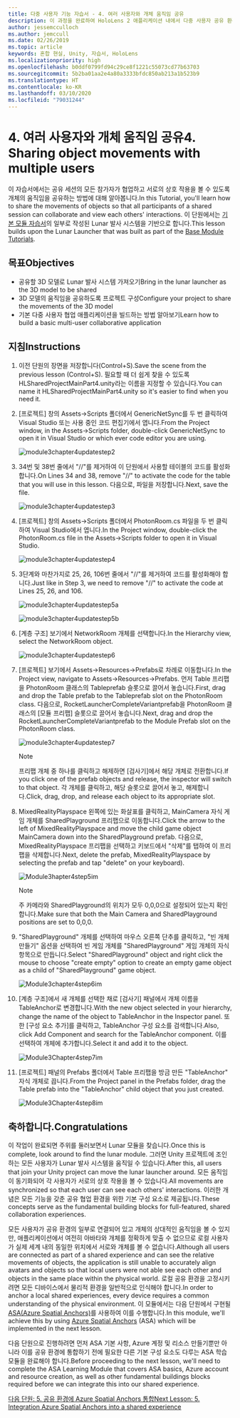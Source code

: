 ```yaml
---
title: 다중 사용자 기능 자습서 - 4. 여러 사용자와 개체 움직임 공유
description: 이 과정을 완료하여 HoloLens 2 애플리케이션 내에서 다중 사용자 공유 환경을 구현하는 방법을 알아봅니다.
author: jessemcculloch
ms.author: jemccull
ms.date: 02/26/2019
ms.topic: article
keywords: 혼합 현실, Unity, 자습서, HoloLens
ms.localizationpriority: high
ms.openlocfilehash: b0ddf0799fd94c29ce8f1221c55073cd77b63703
ms.sourcegitcommit: 5b2ba01aa2e4a80a3333bfdc850ab213a1b523b9
ms.translationtype: HT
ms.contentlocale: ko-KR
ms.lasthandoff: 03/10/2020
ms.locfileid: "79031244"
---
```

# <a name="4-sharing-object-movements-with-multiple-users"></a><span data-ttu-id="8aa77-105">4. 여러 사용자와 개체 움직임 공유</span><span class="sxs-lookup"><span data-stu-id="8aa77-105">4. Sharing object movements with multiple users</span></span>

<span data-ttu-id="8aa77-106">이 자습서에서는 공유 세션의 모든 참가자가 협업하고 서로의 상호 작용을 볼 수 있도록 개체의 움직임을 공유하는 방법에 대해 알아봅니다.</span><span class="sxs-lookup"><span data-stu-id="8aa77-106">In this Tutorial, you'll learn how to share the movements of objects so that all participants of a shared session can collaborate and view each others' interactions.</span></span> <span data-ttu-id="8aa77-107">이 단원에서는 [기본 모듈 자습서](mrlearning-base.md)의 일부로 작성된 Lunar 발사 시스템을 기반으로 합니다.</span><span class="sxs-lookup"><span data-stu-id="8aa77-107">This lesson builds upon the Lunar Launcher that was built as part of the [Base Module Tutorials](mrlearning-base.md).</span></span>

## <a name="objectives"></a><span data-ttu-id="8aa77-108">목표</span><span class="sxs-lookup"><span data-stu-id="8aa77-108">Objectives</span></span>

- <span data-ttu-id="8aa77-109">공유할 3D 모델로 Lunar 발사 시스템 가져오기</span><span class="sxs-lookup"><span data-stu-id="8aa77-109">Bring in the lunar launcher as the 3D model to be shared</span></span>
- <span data-ttu-id="8aa77-110">3D 모델의 움직임을 공유하도록 프로젝트 구성</span><span class="sxs-lookup"><span data-stu-id="8aa77-110">Configure your project to share the movements of the 3D model</span></span>
- <span data-ttu-id="8aa77-111">기본 다중 사용자 협업 애플리케이션을 빌드하는 방법 알아보기</span><span class="sxs-lookup"><span data-stu-id="8aa77-111">Learn how to build a basic multi-user collaborative application</span></span>

## <a name="instructions"></a><span data-ttu-id="8aa77-112">지침</span><span class="sxs-lookup"><span data-stu-id="8aa77-112">Instructions</span></span>

1. <span data-ttu-id="8aa77-113">이전 단원의 장면을 저장합니다(Control+S).</span><span class="sxs-lookup"><span data-stu-id="8aa77-113">Save the scene from the previous lesson (Control+S).</span></span> <span data-ttu-id="8aa77-114">필요할 때 더 쉽게 찾을 수 있도록 HLSharedProjectMainPart4.unity라는 이름을 지정할 수 있습니다.</span><span class="sxs-lookup"><span data-stu-id="8aa77-114">You can name it HLSharedProjectMainPart4.unity so it's easier to find when you need it.</span></span>

2. <span data-ttu-id="8aa77-115">[프로젝트] 창의 Assets->Scripts 폴더에서 GenericNetSync를 두 번 클릭하여 Visual Studio 또는 사용 중인 코드 편집기에서 엽니다.</span><span class="sxs-lookup"><span data-stu-id="8aa77-115">From the Project window, in the Assets->Scripts folder, double-click GenericNetSync to open it in Visual Studio or which ever code editor you are using.</span></span>  

    ![module3chapter4updatestep2](images/module3chapter4updatestep2.png)

3. <span data-ttu-id="8aa77-117">34번 및 38번 줄에서 "//"를 제거하여 이 단원에서 사용할 테이블의 코드를 활성화합니다.</span><span class="sxs-lookup"><span data-stu-id="8aa77-117">On Lines 34 and 38, remove "//" to activate the code for the table that you will use in this lesson.</span></span> <span data-ttu-id="8aa77-118">다음으로, 파일을 저장합니다.</span><span class="sxs-lookup"><span data-stu-id="8aa77-118">Next, save the file.</span></span>

    ![module3chapter4updatestep3](images/module3chapter4updatestep3.png)

4. <span data-ttu-id="8aa77-120">[프로젝트] 창의 Assets->Scripts 폴더에서 PhotonRoom.cs 파일을 두 번 클릭하여 Visual Studio에서 엽니다.</span><span class="sxs-lookup"><span data-stu-id="8aa77-120">In the Project window, double-click the PhotonRoom.cs file in the Assets->Scripts folder to open it in Visual Studio.</span></span>

    ![module3chapter4updatestep4](images/module3chapter4updatestep4.png)

5. <span data-ttu-id="8aa77-122">3단계와 마찬가지로 25, 26, 106번 줄에서 "//"를 제거하여 코드를 활성화해야 합니다.</span><span class="sxs-lookup"><span data-stu-id="8aa77-122">Just like in Step 3, we need to remove "//" to activate the code at Lines 25, 26, and 106.</span></span>

    ![module3chapter4updatestep5a](images/module3chapter4updatestep5a.png)

    ![module3chapter4updatestep5b](images/module3chapter4updatestep5b.png)

6. <span data-ttu-id="8aa77-125">[계층 구조] 보기에서 NetworkRoom 개체를 선택합니다.</span><span class="sxs-lookup"><span data-stu-id="8aa77-125">In the Hierarchy view, select the NetworkRoom object.</span></span>

    ![module3chapter4updatestep6](images/module3chapter4updatestep6.png)

7. <span data-ttu-id="8aa77-127">[프로젝트] 보기에서 Assets->Resources->Prefabs로 차례로 이동합니다.</span><span class="sxs-lookup"><span data-stu-id="8aa77-127">In the Project view, navigate to Assets->Resources->Prefabs.</span></span> <span data-ttu-id="8aa77-128">먼저 Table 프리팹을 PhotonRoom 클래스의 Tableprefab 슬롯으로 끌어서 놓습니다.</span><span class="sxs-lookup"><span data-stu-id="8aa77-128">First, drag and drop the Table prefab to the Tableprefab slot on the PhotonRoom class.</span></span> <span data-ttu-id="8aa77-129">다음으로, RocketLauncherCompleteVariantprefab을 PhotonRoom 클래스의 [모듈 프리팹] 슬롯으로 끌어서 놓습니다.</span><span class="sxs-lookup"><span data-stu-id="8aa77-129">Next, drag and drop the RocketLauncherCompleteVariantprefab to the Module Prefab slot on the PhotonRoom class.</span></span>

    ![module3chapter4updatestep7](images/module3chapter4updatestep7.png)

    >[!NOTE]
    ><span data-ttu-id="8aa77-131">프리팹 개체 중 하나를 클릭하고 해제하면 [검사기]에서 해당 개체로 전환합니다.</span><span class="sxs-lookup"><span data-stu-id="8aa77-131">If you click one of the prefab objects and release, the inspector will switch to that object.</span></span> <span data-ttu-id="8aa77-132">각 개체를 클릭하고, 해당 슬롯으로 끌어서 놓고, 해제합니다.</span><span class="sxs-lookup"><span data-stu-id="8aa77-132">Click, drag, drop, and release each object to its appropriate slot.</span></span>

8. <span data-ttu-id="8aa77-133">MixedRealityPlayspace 왼쪽에 있는 화살표를 클릭하고, MainCamera 자식 게임 개체를 SharedPlayground 프리팹으로 이동합니다.</span><span class="sxs-lookup"><span data-stu-id="8aa77-133">Click the arrow to the left of MixedRealityPlayspace and move the child game object MainCamera down into the SharedPlayground prefab.</span></span> <span data-ttu-id="8aa77-134">다음으로, MixedRealityPlayspace 프리팹을 선택하고 키보드에서 "삭제"를 탭하여 이 프리팹을 삭제합니다.</span><span class="sxs-lookup"><span data-stu-id="8aa77-134">Next, delete the prefab, MixedRealityPlayspace by selecting the prefab and tap "delete" on your keyboard).</span></span>

    ![Module3hapter4step5im](images/module3chapter4step5im.PNG)

    >[!NOTE]
    ><span data-ttu-id="8aa77-136">주 카메라와 SharedPlayground의 위치가 모두 0,0,0으로 설정되어 있는지 확인합니다.</span><span class="sxs-lookup"><span data-stu-id="8aa77-136">Make sure that both the Main Camera and SharedPlayground positions are set to 0,0,0.</span></span>

9. <span data-ttu-id="8aa77-137">"SharedPlayground" 개체를 선택하여 마우스 오른쪽 단추를 클릭하고, "빈 개체 만들기" 옵션을 선택하여 빈 게임 개체를 "SharedPlayground" 게임 개체의 자식 항목으로 만듭니다.</span><span class="sxs-lookup"><span data-stu-id="8aa77-137">Select "SharedPlayground" object and right click the mouse to choose "create empty" option to create an empty game object as a child of "SharedPlayground" game object.</span></span>

   ![Module3chapter4step6im](images/module3chapter4step6im.PNG)

10. <span data-ttu-id="8aa77-139">[계층 구조]에서 새 개체를 선택한 채로 [검사기] 패널에서 개체 이름을 TableAnchor로 변경합니다.</span><span class="sxs-lookup"><span data-stu-id="8aa77-139">With the new object selected in your hierarchy, change the name of the object to TableAnchor in the Inspector panel.</span></span> <span data-ttu-id="8aa77-140">또한 [구성 요소 추가]를 클릭하고, TableAnchor 구성 요소를 검색합니다.</span><span class="sxs-lookup"><span data-stu-id="8aa77-140">Also, click Add Component and search for the TableAnchor component.</span></span> <span data-ttu-id="8aa77-141">이를 선택하여 개체에 추가합니다.</span><span class="sxs-lookup"><span data-stu-id="8aa77-141">Select it and add it to the object.</span></span>

    ![Module3Chapter4step7im](images/module3chapter4step7im.PNG)

11. <span data-ttu-id="8aa77-143">[프로젝트] 패널의 Prefabs 폴더에서 Table 프리팹을 방금 만든 "TableAnchor" 자식 개체로 끕니다.</span><span class="sxs-lookup"><span data-stu-id="8aa77-143">From the Project panel in the Prefabs folder, drag the Table prefab into the "TableAnchor" child object that you just created.</span></span>

    ![Module3Chapter4step8im](images/module3chapter4step8im.PNG)

## <a name="congratulations"></a><span data-ttu-id="8aa77-145">축하합니다.</span><span class="sxs-lookup"><span data-stu-id="8aa77-145">Congratulations</span></span>

<span data-ttu-id="8aa77-146">이 작업이 완료되면 주위를 둘러보면서 Lunar 모듈을 찾습니다.</span><span class="sxs-lookup"><span data-stu-id="8aa77-146">Once this is complete, look around to find the lunar module.</span></span> <span data-ttu-id="8aa77-147">그러면 Unity 프로젝트에 조인하는 모든 사용자가 Lunar 발사 시스템을 움직일 수 있습니다.</span><span class="sxs-lookup"><span data-stu-id="8aa77-147">After this, all users that join your Unity project can move the lunar launcher around.</span></span>  <span data-ttu-id="8aa77-148">모든 움직임이 동기화되어 각 사용자가 서로의 상호 작용을 볼 수 있습니다.</span><span class="sxs-lookup"><span data-stu-id="8aa77-148">All movements are synchronized so that each user can see each others' interactions.</span></span> <span data-ttu-id="8aa77-149">이러한 개념은 모든 기능을 갖춘 공유 협업 환경을 위한 기본 구성 요소로 제공됩니다.</span><span class="sxs-lookup"><span data-stu-id="8aa77-149">These concepts serve as the fundamental building blocks for full-featured, shared collaboration experiences.</span></span>

<span data-ttu-id="8aa77-150">모든 사용자가 공유 환경의 일부로 연결되어 있고 개체의 상대적인 움직임을 볼 수 있지만, 애플리케이션에서 여전히 아바타와 개체를 정확하게 맞출 수 없으므로 로컬 사용자가 실제 세계 내의 동일한 위치에서 서로와 개체를 볼 수 없습니다.</span><span class="sxs-lookup"><span data-stu-id="8aa77-150">Although all users are connected as part of a shared experience and can see the relative movements of objects, the application is still unable to accurately align avatars and objects so that local users were not able see each other and objects in the same place within the physical world.</span></span> <span data-ttu-id="8aa77-151">로컬 공유 환경을 고정시키려면 모든 디바이스에서 물리적 환경을 일반적으로 인식해야 합니다.</span><span class="sxs-lookup"><span data-stu-id="8aa77-151">In order to anchor a local shared experiences, every device requires a common understanding of the physical environment.</span></span> <span data-ttu-id="8aa77-152">이 모듈에서는 다음 단원에서 구현될 [ASA(Azure Spatial Anchors)](<https://azure.microsoft.com//services/spatial-anchors/>)를 사용하여 이를 수행합니다.</span><span class="sxs-lookup"><span data-stu-id="8aa77-152">In this module, we'll achieve this by using [Azure Spatial Anchors](<https://azure.microsoft.com//services/spatial-anchors/>) (ASA) which will be implemented in the next lesson.</span></span>

<span data-ttu-id="8aa77-153">다음 단원으로 진행하려면 먼저 ASA 기본 사항, Azure 계정 및 리소스 만들기뿐만 아니라 이를 공유 환경에 통합하기 전에 필요한 다른 기본 구성 요소도 다루는 ASA 학습 모듈을 완료해야 합니다.</span><span class="sxs-lookup"><span data-stu-id="8aa77-153">Before proceeding to the next lesson, we'll need to complete the ASA Learning Module that covers ASA basics, Azure account and resource creation, as well as other fundamental buildings blocks required before we can integrate this into our shared experience.</span></span>

<span data-ttu-id="8aa77-154">[다음 단원: 5. 공유 환경에 Azure Spatial Anchors 통합](mrlearning-sharing(photon)-ch5.md)</span><span class="sxs-lookup"><span data-stu-id="8aa77-154">[Next Lesson: 5. Integration Azure Spatial Anchors into a shared experience](mrlearning-sharing(photon)-ch5.md)</span></span>
